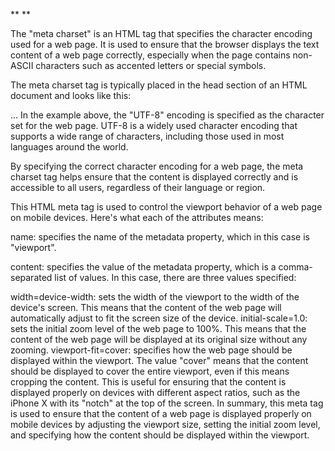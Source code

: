 ** <meta charset="UTF-8">**

The "meta charset" is an HTML tag that specifies the character encoding used for a web page. It is used to ensure that the browser displays the text content of a web page correctly, especially when the page contains non-ASCII characters such as accented letters or special symbols.

The meta charset tag is typically placed in the head section of an HTML document and looks like this:

<head>
  <meta charset="UTF-8">
  ...
</head>
In the example above, the "UTF-8" encoding is specified as the character set for the web page. UTF-8 is a widely used character encoding that supports a wide range of characters, including those used in most languages around the world.

By specifying the correct character encoding for a web page, the meta charset tag helps ensure that the content is displayed correctly and is accessible to all users, regardless of their language or region.


**<meta name="viewport"  content="width=device-width, initial-scale=1.0, viewport-fit=cover">**

This HTML meta tag is used to control the viewport behavior of a web page on mobile devices. Here's what each of the attributes means:

name: specifies the name of the metadata property, which in this case is "viewport".

content: specifies the value of the metadata property, which is a comma-separated list of values. In this case, there are three values specified:

width=device-width: sets the width of the viewport to the width of the device's screen. This means that the content of the web page will automatically adjust to fit the screen size of the device.
initial-scale=1.0: sets the initial zoom level of the web page to 100%. This means that the content of the web page will be displayed at its original size without any zooming.
viewport-fit=cover: specifies how the web page should be displayed within the viewport. The value "cover" means that the content should be displayed to cover the entire viewport, even if this means cropping the content. This is useful for ensuring that the content is displayed properly on devices with different aspect ratios, such as the iPhone X with its "notch" at the top of the screen.
In summary, this meta tag is used to ensure that the content of a web page is displayed properly on mobile devices by adjusting the viewport size, setting the initial zoom level, and specifying how the content should be displayed within the viewport.

